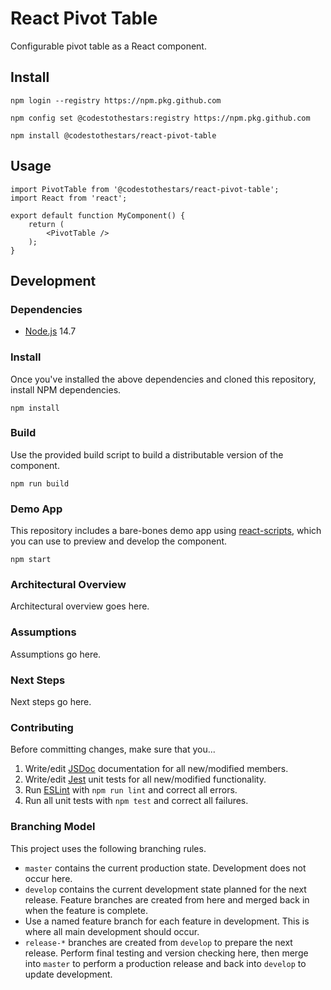 # React Pivot Table
Configurable pivot table as a React component.

## Install
```Shell
npm login --registry https://npm.pkg.github.com

npm config set @codestothestars:registry https://npm.pkg.github.com

npm install @codestothestars/react-pivot-table
```

## Usage
```JSX
import PivotTable from '@codestothestars/react-pivot-table';
import React from 'react';

export default function MyComponent() {
    return (
        <PivotTable />
    );
}
```

## Development
### Dependencies
* [Node.js](https://nodejs.org) 14.7

### Install
Once you've installed the above dependencies and cloned this repository, install NPM dependencies.
```Shell
npm install
```

### Build
Use the provided build script to build a distributable version of the component.
```Shell
npm run build
```

### Demo App
This repository includes a bare-bones demo app using [react-scripts](https://www.npmjs.com/package/react-scripts), which you can use to preview and develop the component.

```Shell
npm start
```

### Architectural Overview
Architectural overview goes here.

### Assumptions
Assumptions go here.

### Next Steps
Next steps go here.

### Contributing
Before committing changes, make sure that you...
1. Write/edit [JSDoc](https://jsdoc.app) documentation for all new/modified members.
1. Write/edit [Jest](https://jestjs.io) unit tests for all new/modified functionality.
1. Run [ESLint](https://eslint.org) with `npm run lint` and correct all errors.
1. Run all unit tests with `npm test` and correct all failures.

### Branching Model
This project uses the following branching rules.
* `master` contains the current production state. Development does not occur here.
* `develop` contains the current development state planned for the next release. Feature branches are created from here and merged back in when the feature is complete.
* Use a named feature branch for each feature in development. This is where all main development should occur.
* `release-*` branches are created from `develop` to prepare the next release. Perform final testing and version checking here, then merge into `master` to perform a production release and back into `develop` to update development.

